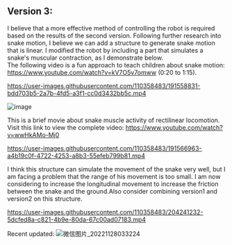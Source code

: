 ## Version 3:
I believe that a more effective method of controlling the robot is required based on the results of the second version. Following further research into snake motion, I believe we can add a structure to generate snake motion that is linear. I modified the robot by including a part that simulates a snake's muscular contraction, as I demonstrate below.
</br> The following video is a fun approach to teach children about snake motion: https://www.youtube.com/watch?v=kV7O5v7omww (0:20 to 1:15).

https://user-images.githubusercontent.com/110358483/191558831-bdd703b5-2a7b-4fd5-a3f1-cc0d3432bb5c.mp4


![image](https://user-images.githubusercontent.com/110358483/191565285-8d121452-dde6-4614-bb63-518d8d026f6f.png)

This is a brief movie about snake muscle activity of rectilinear locomotion.  Visit this link to view the complete video: https://www.youtube.com/watch?v=wwHkAMo-Mj0

https://user-images.githubusercontent.com/110358483/191566963-a4b19c0f-4722-4253-a8b3-55efeb799b81.mp4


I think this structure can simulate the movement of the snake very well, but I am facing a problem that the range of his movement is too small. I am now considering to increase the longitudinal movement to increase the friction between the snake and the ground.Also consider combining version1 and version2 on this structure.

https://user-images.githubusercontent.com/110358483/204241232-5dcfed8a-c821-4b9e-80da-67c00ad07183.mp4

Recent updated:
![微信图片_20221128033224](https://user-images.githubusercontent.com/110358483/204242942-ba85ac7f-aaa4-4dfb-84b9-be567308eb56.jpg)
